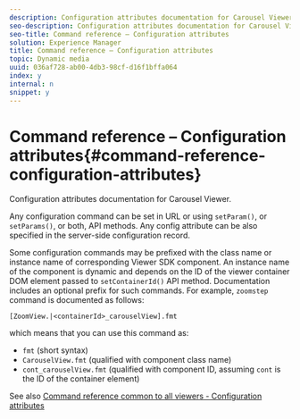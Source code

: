 ```yaml
---
description: Configuration attributes documentation for Carousel Viewer.
seo-description: Configuration attributes documentation for Carousel Viewer.
seo-title: Command reference – Configuration attributes
solution: Experience Manager
title: Command reference – Configuration attributes
topic: Dynamic media
uuid: 036af728-ab00-4db3-98cf-d16f1bffa064
index: y
internal: n
snippet: y
---
```


# Command reference – Configuration attributes{#command-reference-configuration-attributes}

Configuration attributes documentation for Carousel Viewer.

Any configuration command can be set in URL or using `setParam()`, or `setParams()`, or both, API methods. Any config attribute can be also specified in the server-side configuration record.

Some configuration commands may be prefixed with the class name or instance name of corresponding Viewer SDK component. An instance name of the component is dynamic and depends on the ID of the viewer container DOM element passed to `setContainerId()` API method. Documentation includes an optional prefix for such commands. For example, `zoomstep` command is documented as follows:

`[ZoomView.|<containerId>_carouselView].fmt`

which means that you can use this command as:

* `fmt` (short syntax) 
* `CarouselView.fmt` (qualified with component class name) 
* `cont_carouselView.fmt` (qualified with component ID, assuming `cont` is the ID of the container element)

See also [Command reference common to all viewers - Configuration attributes](../../../r-html5-viewer-20-cmdref-configattrib/r-html5-viewer-20-cmdref-configattrib.md#concept-850e0f2c49b949deb7cfbfd330d329bd) 
